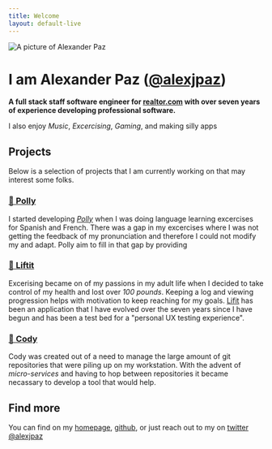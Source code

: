 ```yaml
---
title: Welcome
layout: default-live
---
```


![A picture of Alexander Paz](https://1.gravatar.com/avatar/830145a71ea797aaff758c7432411d2a?size=256)

# I am **Alexander Paz** ([@alexjpaz](https://alexjpaz.com))
**A full stack staff software engineer for [realtor.com](https://www.linkedin.com/in/ajpaz/) with over seven years of experience developing professional software.**

I also enjoy *Music*, *Excercising*, *Gaming*, and making silly apps


## Projects
Below is a selection of projects that I am currently working on that may interest some folks.

### [🦜 Polly](https://github.com/alexjpaz/pollyy)
I started developing [*Polly*](https://polly.alexjpaz.com) when I was doing language learning excercises for Spanish and French. There was a gap in my excercises where I was not getting the feedback of my pronunciation and therefore I could not modify my and adapt. Polly aim to fill in that gap by providing

### [💪 Liftit](https://github.com/alexjpaz/liftit)
Excerising became on of my passions in my adult life when I decided to take control of my health and lost over *100 pounds*. Keeping a log and viewing progression helps with motivation to keep reaching for my goals. [Lifit](https://liftit.alexjpaz.com) has been an application that I have evolved over the seven years since I have begun and has been a test bed for a "personal UX testing experience".

### [📒 Cody](https://github.com/alexjpaz/cody)
Cody was created out of a need to manage the large amount of git repositories that were piling up on my workstation. With the advent of *micro-services* and having to hop between repositories it became necassary to develop a tool that would help.

## Find more

You can find on my [homepage](https://alexjpaz.com), [github](https://github.com/alexjpaz), or just reach out to my on [twitter @alexjpaz](https://twitter.com/alexjpaz)

